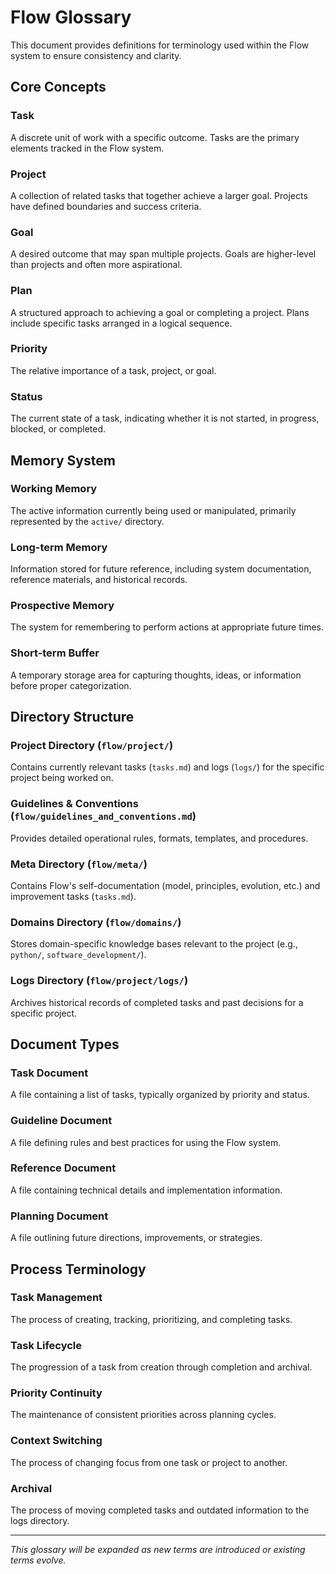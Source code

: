 # Flow Glossary

This document provides definitions for terminology used within the Flow system to ensure consistency and clarity.

## Core Concepts

### Task
A discrete unit of work with a specific outcome. Tasks are the primary elements tracked in the Flow system.

### Project
A collection of related tasks that together achieve a larger goal. Projects have defined boundaries and success criteria.

### Goal
A desired outcome that may span multiple projects. Goals are higher-level than projects and often more aspirational.

### Plan
A structured approach to achieving a goal or completing a project. Plans include specific tasks arranged in a logical sequence.

### Priority
The relative importance of a task, project, or goal.

### Status
The current state of a task, indicating whether it is not started, in progress, blocked, or completed.

## Memory System

### Working Memory
The active information currently being used or manipulated, primarily represented by the `active/` directory.

### Long-term Memory
Information stored for future reference, including system documentation, reference materials, and historical records.

### Prospective Memory
The system for remembering to perform actions at appropriate future times.

### Short-term Buffer
A temporary storage area for capturing thoughts, ideas, or information before proper categorization.

## Directory Structure

### Project Directory (`flow/project/`)
Contains currently relevant tasks (`tasks.md`) and logs (`logs/`) for the specific project being worked on.

### Guidelines & Conventions (`flow/guidelines_and_conventions.md`)
Provides detailed operational rules, formats, templates, and procedures.

### Meta Directory (`flow/meta/`)
Contains Flow's self-documentation (model, principles, evolution, etc.) and improvement tasks (`tasks.md`).

### Domains Directory (`flow/domains/`)
Stores domain-specific knowledge bases relevant to the project (e.g., `python/`, `software_development/`).

### Logs Directory (`flow/project/logs/`)
Archives historical records of completed tasks and past decisions for a specific project.

## Document Types

### Task Document
A file containing a list of tasks, typically organized by priority and status.

### Guideline Document
A file defining rules and best practices for using the Flow system.

### Reference Document
A file containing technical details and implementation information.

### Planning Document
A file outlining future directions, improvements, or strategies.

## Process Terminology

### Task Management
The process of creating, tracking, prioritizing, and completing tasks.

### Task Lifecycle
The progression of a task from creation through completion and archival.

### Priority Continuity
The maintenance of consistent priorities across planning cycles.

### Context Switching
The process of changing focus from one task or project to another.

### Archival
The process of moving completed tasks and outdated information to the logs directory.

---

*This glossary will be expanded as new terms are introduced or existing terms evolve.* 